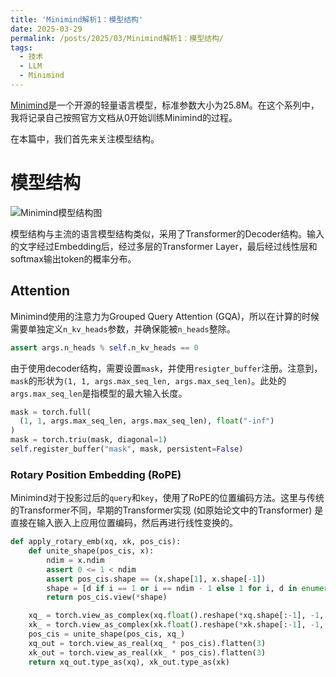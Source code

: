 ```yaml
---
title: 'Minimind解析1：模型结构'
date: 2025-03-29
permalink: /posts/2025/03/Minimind解析1：模型结构/
tags:
  - 技术
  - LLM
  - Minimind
---
```


[Minimind](https://github.com/jingyaogong/minimind)是一个开源的轻量语言模型，标准参数大小为25.8M。在这个系列中，我将记录自己按照官方文档从0开始训练Minimind的过程。

在本篇中，我们首先来关注模型结构。

# 模型结构

![Minimind模型结构图](https://github.com/jingyaogong/minimind/raw/master/images/LLM-structure.png)

模型结构与主流的语言模型结构类似，采用了Transformer的Decoder结构。输入的文字经过Embedding后，经过多层的Transformer Layer，最后经过线性层和softmax输出token的概率分布。

## Attention
Minimind使用的注意力为Grouped Query Attention (GQA)，所以在计算的时候需要单独定义`n_kv_heads`参数，并确保能被`n_heads`整除。

```python
assert args.n_heads % self.n_kv_heads == 0
```

由于使用decoder结构，需要设置`mask`，并使用`resigter_buffer`注册。注意到，`mask`的形状为`(1, 1, args.max_seq_len, args.max_seq_len)`。此处的`args.max_seq_len`是指模型的最大输入长度。

```python
mask = torch.full(
  (1, 1, args.max_seq_len, args.max_seq_len), float("-inf")
)
mask = torch.triu(mask, diagonal=1)
self.register_buffer("mask", mask, persistent=False)
```

### Rotary Position Embedding (RoPE)

Minimind对于投影过后的`query`和`key`，使用了RoPE的位置编码方法。这里与传统的Transformer不同，早期的Transformer实现 (如原始论文中的Transformer) 是直接在输入嵌入上应用位置编码，然后再进行线性变换的。

```python
def apply_rotary_emb(xq, xk, pos_cis):
    def unite_shape(pos_cis, x):
        ndim = x.ndim
        assert 0 <= 1 < ndim
        assert pos_cis.shape == (x.shape[1], x.shape[-1])
        shape = [d if i == 1 or i == ndim - 1 else 1 for i, d in enumerate(x.shape)]
        return pos_cis.view(*shape)

    xq_ = torch.view_as_complex(xq.float().reshape(*xq.shape[:-1], -1, 2))
    xk_ = torch.view_as_complex(xk.float().reshape(*xk.shape[:-1], -1, 2))
    pos_cis = unite_shape(pos_cis, xq_)
    xq_out = torch.view_as_real(xq_ * pos_cis).flatten(3)
    xk_out = torch.view_as_real(xk_ * pos_cis).flatten(3)
    return xq_out.type_as(xq), xk_out.type_as(xk)
```